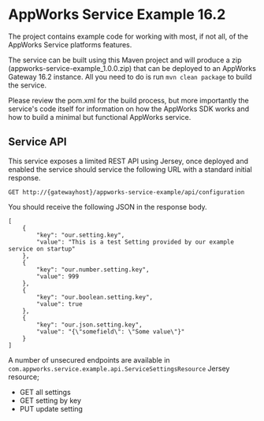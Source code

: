 # AppWorks Service Example 16.2

The project contains example code for working with most, if not all, of the AppWorks Service platforms features.
 
The service can be built using this Maven project and will produce a zip (appworks-service-example_1.0.0.zip) that 
can be deployed to an AppWorks Gateway 16.2 instance. All you need to do is run `mvn clean package` to build the service.

Please review the pom.xml for the build process, but more importantly the service's code itself for information on 
how the AppWorks SDK works and how to build a minimal but functional AppWorks service.

## Service API

This service exposes a limited REST API using Jersey, once deployed and enabled the service should service the following URL 
with a standard initial response.

`GET http://{gatewayhost}/appworks-service-example/api/configuration` 

You should receive the following JSON in the response body.

```
[
    {
        "key": "our.setting.key",
        "value": "This is a test Setting provided by our example service on startup"
    },
    {
        "key": "our.number.setting.key",
        "value": 999
    },
    {
        "key": "our.boolean.setting.key",
        "value": true
    },
    {
        "key": "our.json.setting.key",
        "value": "{\"somefield\": \"Some value\"}"
    }
]
```

A number of unsecured endpoints are available in `com.appworks.service.example.api.ServiceSettingsResource` Jersey resource;
- GET all settings
- GET setting by key
- PUT update setting 
